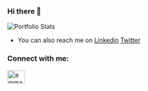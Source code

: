 ### Hi there 👋

<!--
**EmmaAntiri/EmmaAntiri** is a ✨ _special_ ✨ repository because its `README.md` (this file) appears on your GitHub profile.

Here are some ideas to get you started:

- 🔭 I’m currently working on ...
- 🌱 I’m currently learning ...
- 👯 I’m looking to collaborate on ...
- 🤔 I’m looking for help with ...
- 💬 Ask me about ...
- 📫 How to reach me: ...
- 😄 Pronouns: ...
- ⚡ Fun fact: ...
-->


![Portfolio Stats](https://github-readme-stats.vercel.app/api/top-langs/?username=EmmaAntiri)

- You can also reach me on [Linkedin](https://www.linkedin.com/in/eoantiri/) [Twitter](https://twitter.com/EmmaAntiri)

<h3 align="left">Connect with me:</h3>  
<p align="left">  
<a href="https://twitter.com/emmaantiri" target="blank"><img align="center" src="https://en.wikipedia.org/wiki/File:Twitter-logo.svg" alt="emmaantiri" height="30" width="40" /></a> </p>  

